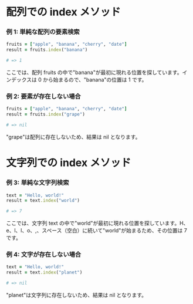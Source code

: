 # 配列での index メソッド

### 例 1: 単純な配列の要素検索

```ruby
fruits = ["apple", "banana", "cherry", "date"]
result = fruits.index("banana")

# => 1
```

ここでは、配列 fruits の中で"banana"が最初に現れる位置を探しています。インデックスは 0 から始まるので、"banana"の位置は 1 です。

### 例 2: 要素が存在しない場合

```ruby
fruits = ["apple", "banana", "cherry", "date"]
result = fruits.index("grape")

# => nil
```

"grape"は配列に存在しないため、結果は nil となります。

# 文字列での index メソッド

### 例 3: 単純な文字列検索

```ruby
text = "Hello, world!"
result = text.index("world")

# => 7
```

ここでは、文字列 text の中で"world"が最初に現れる位置を探しています。H、e、l、l、o、,、スペース（空白）に続いて"world"が始まるため、その位置は 7 です。

### 例 4: 文字が存在しない場合

```ruby
text = "Hello, world!"
result = text.index("planet")

# => nil
```

"planet"は文字列に存在しないため、結果は nil となります。
